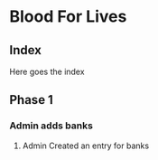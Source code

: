 # Blood For Lives

## Index

Here goes the index

## Phase 1

### Admin adds banks

1. Admin Created an entry for banks
